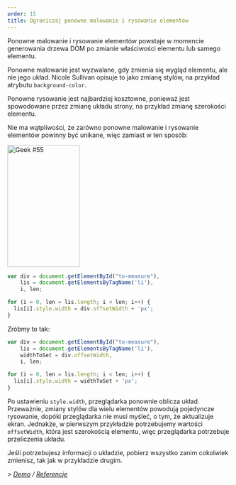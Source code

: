 ```yaml
---
order: 15
title: Ograniczaj ponowne malowanie i rysowanie elementów
---
```


Ponowne malowanie i rysowanie elementów powstaje w momencie generowania drzewa DOM po zmianie właściwości elementu lub samego elementu.

Ponowne malowanie jest wyzwalane, gdy zmienia się wygląd elementu, ale nie jego układ. Nicole Sullivan opisuje to jako zmianę stylów, na przykład atrybutu `background-color`.

Ponowne rysowanie jest najbardziej kosztowne, ponieważ jest spowodowane przez zmianę układu strony, na przykład zmianę szerokości elementu.

Nie ma wątpliwości, że zarówno ponowne malowanie i rysowanie elementów powinny być unikane, więc zamiast w ten sposób:

<div class="img-right">
  <img id="geek-55" class="icos-geek" src="http://browserdiet.com/img/55.png" alt="Geek #55" width="163" height="275" />
</div>

```js
var div = document.getElementById("to-measure"),
    lis = document.getElementsByTagName('li'),
    i, len;

for (i = 0, len = lis.length; i < len; i++) {
  lis[i].style.width = div.offsetWidth + 'px';
}
```

Zróbmy to tak:

```js
var div = document.getElementById("to-measure"),
    lis = document.getElementsByTagName('li'),
    widthToSet = div.offsetWidth,
    i, len;

for (i = 0, len = lis.length; i < len; i++) {
  lis[i].style.width = widthToSet + 'px';
}
```

Po ustawieniu `style.width`, przeglądarka ponownie oblicza układ. Przeważnie, zmiany stylów dla wielu elementów powodują pojedyncze rysowanie, dopóki przeglądarka nie musi myśleć, o tym, że aktualizuje ekran. Jednakże, w pierwszym przykładzie potrzebujemy wartości `offsetWidth`, która jest szerokością elementu, więc przeglądarka potrzebuje przeliczenia układu.

Jeśli potrzebujesz informacji o układzie, pobierz wszystko zanim cokolwiek zmienisz, tak jak w przykładzie drugim.

*> [Demo](http://jsbin.com/aqavin/2/quiet) / [Referencje](https://github.com/zenorocha/browser-diet/wiki/References#minimize-repaints-and-reflows)*
